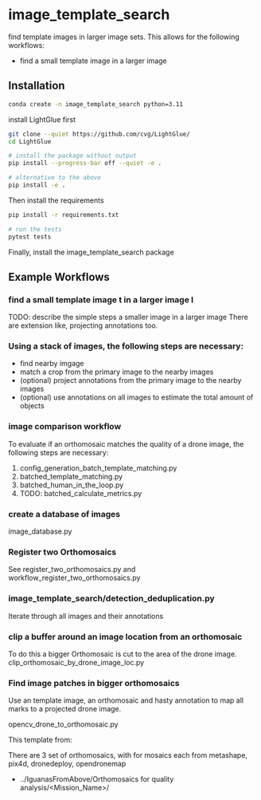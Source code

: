 # image_template_search
find template images in larger image sets. This allows for the following workflows:

- find a small template image in a larger image



## Installation
```bash
conda create -n image_template_search python=3.11
```
install LightGlue first

```bash
git clone --quiet https://github.com/cvg/LightGlue/
cd LightGlue

# install the package without output
pip install --progress-bar off --quiet -e .

# alternative to the above
pip install -e .
```

Then install the requirements
```bash
pip install -r requirements.txt

# run the tests
pytest tests
```

Finally, install the image_template_search package


## Example Workflows


### find a small template image t in a larger image l
TODO: describe the simple steps a smaller image in a larger image
There are extension like, projecting annotations too.

### Using a stack of images, the following steps are necessary:
- find nearby imgage
- match a crop from the primary image to the nearby images
- (optional) project annotations from the primary image to the nearby images
- (optional) use annotations on all images to estimate the total amount of objects

### image comparison workflow
To evaluate if an orthomosaic matches the quality of a drone image, the following steps are necessary:
1. config_generation_batch_template_matching.py
2. batched_template_matching.py
3. batched_human_in_the_loop.py
4. TODO: batched_calculate_metrics.py

### create a database of images
image_database.py

### Register two Orthomosaics
See register_two_orthomosaics.py
and workflow_register_two_orthomosaics.py


### image_template_search/detection_deduplication.py
Iterate through all images and their annotations

### clip a buffer around an image location from an orthomosaic
To do this a bigger Orthomosaic is cut to the area of the drone image.
clip_orthomosaic_by_drone_image_loc.py

### Find image patches in bigger orthomosaics
Use an template image, an orthomosaic and hasty annotation to map all marks to a projected drone image.

opencv_drone_to_orthomosaic.py


This template from: 

There are 3 set of orthomosaics, with for mosaics each from metashape, pix4d, dronedeploy, opendronemap
- ../IguanasFromAbove/Orthomosaics for quality analysis/<Mission_Name>/
